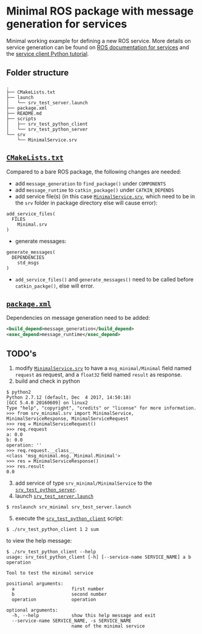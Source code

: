 # Minimal ROS package with message generation for services
Minimal working example for defining a new ROS service. More details on service generation can be found on
[ROS documentation for services](https://wiki.ros.org/srv) and the
[service client Python tutorial](http://wiki.ros.org/ROS/Tutorials/WritingServiceClient(python)).

## Folder structure
```
.
├── CMakeLists.txt
├── launch
│   └── srv_test_server.launch
├── package.xml
├── README.md
├── scripts
│   ├── srv_test_python_client
│   └── srv_test_python_server
└── srv
    └── MinimalService.srv
```

## [`CMakeLists.txt`](CMakeLists.txt)
Compared to a bare ROS package, the following changes are needed:
* add `message_generation` to `find_package()` under `COMPONENTS`
* add `message_runtime` to `catkin_package()` under `CATKIN_DEPENDS`
* add service file(s) (in this case [`MinimalService.srv`](srv/Minimal.srv), which need to be in the `srv` folder in
package directory else will cause error):
```
add_service_files(
  FILES
    Minimal.srv
)
```
* generate messages:
```
generate_messages(
  DEPENDENCIES
    std_msgs
)
```
* `add_service_files()` and `generate_messages()` need to be called before `catkin_packge()`, else will error.

## [`package.xml`](package.xml)
Dependencies on message generation need to be added:
```XML
<build_depend>message_generation</build_depend>
<exec_depend>message_runtime</exec_depend>
```

## TODO's
1. modify [`MinimalService.srv`](srv/MinimalService.srv) to have a `msg_minimal/Minimal` field named `request` as
request, and a `float32` field named `result` as response.
2. build and check in python
```
$ python2
Python 2.7.12 (default, Dec  4 2017, 14:50:18)
[GCC 5.4.0 20160609] on linux2
Type "help", "copyright", "credits" or "license" for more information.
>>> from srv_minimal.srv import MinimalService, MinimalServiceResponse, MinimalServiceRequest
>>> req = MinimalServiceRequest()
>>> req.request
a: 0.0
b: 0.0
operation: ''
>>> req.request.__class__
<class 'msg_minimal.msg._Minimal.Minimal'>
>>> res = MinimalServiceResponse()
>>> res.result
0.0
```
3. add service of type `srv_minimal/MinimalService` to the [`srv_test_python_server`](scripts/srv_test_python_server).
4. launch [`srv_test_server.launch`](launch/srv_test_server.launch)
```
$ roslaunch srv_minimal srv_test_server.launch
```
5. execute the [`srv_test_python_client`](scripts/srv_test_python_client) script:
```
$ ./srv_test_python_client 1 2 sum
```
to view the help message:
```
$ ./srv_test_python_client --help
usage: srv_test_python_client [-h] [--service-name SERVICE_NAME] a b operation

Tool to test the minimal service

positional arguments:
  a                     first number
  b                     second number
  operation             operation

optional arguments:
  -h, --help            show this help message and exit
  --service-name SERVICE_NAME, -s SERVICE_NAME
                        name of the minimal service
```
